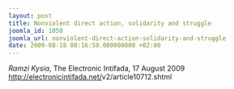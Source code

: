 ```yaml
---
layout: post
title: Nonviolent direct action, solidarity and struggle
joomla_id: 1050
joomla_url: nonviolent-direct-action-solidarity-and-struggle
date: 2009-08-18 08:16:59.000000000 +02:00
---
```

<em>Ramzi Kysia</em>, The Electronic Intifada, 17 August 2009 <br /><a href="http://electronicintifada.net/v2/article10712.shtml" target="_blank">http://electronicintifada.net/<wbr></wbr>v2/article10712.shtml</a>
